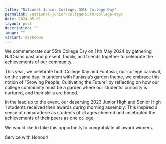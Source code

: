 ```yaml
---
title: "National Junior College: 55th College Day"
permalink: /national-junior-college-55th-college-day/
date: 2024-05-01
layout: post
description: ""
image: ""
variant: markdown
---
```







<p>We commemorate our 55th College Day on <time datetime="2024-05-11">11th May 2024</time> by gathering NJC-ians past and present, family, and friends together to celebrate the achievements of our community.</p>

<p>This year, we celebrate both College Day and Funtasia, our college carnival, on the same day. In tandem with Funtasia’s garden theme, we embrace this notion of “Growing People, Cultivating the Future” by reflecting on how our college community must be a garden where our students’ curiosity is nurtured, and their skills are honed.</p>

<p>In the lead up to the event, our deserving 2023 Junior High and Senior High 1 students received their awards during morning assembly. This inspired a sense of camaraderie as students of all ages cheered and celebrated the achievements of their peers as one college.</p>

<p>We would like to take this opportunity to congratulate all award winners.</p>
<p>Service with Honour!</p>